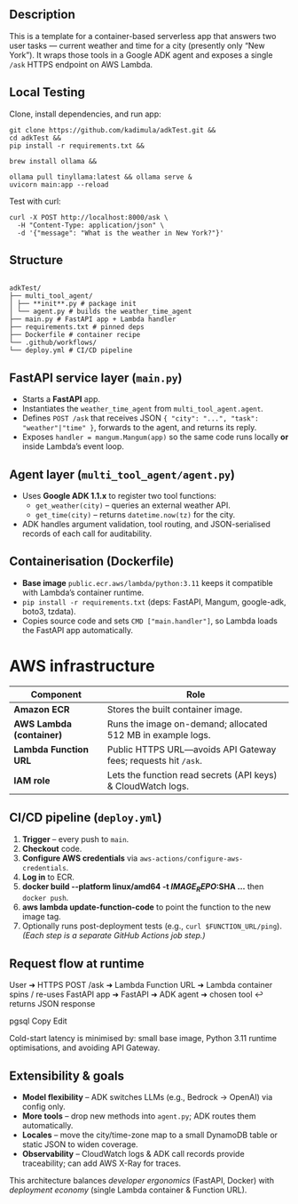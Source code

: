## Description

This is a template for a container-based serverless app that answers two user tasks — current weather and time for a city (presently only “New York”). It wraps those tools in a Google ADK agent and exposes a single `/ask` HTTPS endpoint on AWS Lambda.

## Local Testing

Clone, install dependencies, and run app:

```
git clone https://github.com/kadimula/adkTest.git &&
cd adkTest &&
pip install -r requirements.txt &&

brew install ollama &&

ollama pull tinyllama:latest && ollama serve &
uvicorn main:app --reload
```

Test with curl:

```
curl -X POST http://localhost:8000/ask \
  -H "Content-Type: application/json" \
  -d '{"message": "What is the weather in New York?"}'

```

## Structure

```

adkTest/
├── multi_tool_agent/
│ ├── **init**.py # package init
│ └── agent.py # builds the weather_time_agent
├── main.py # FastAPI app + Lambda handler
├── requirements.txt # pinned deps
├── Dockerfile # container recipe
└── .github/workflows/
└── deploy.yml # CI/CD pipeline
```

## FastAPI service layer (`main.py`)

- Starts a **FastAPI** app.
- Instantiates the `weather_time_agent` from `multi_tool_agent.agent`.
- Defines `POST /ask` that receives JSON `{ "city": "...", "task": "weather"|"time" }`, forwards to the agent, and returns its reply.
- Exposes `handler = mangum.Mangum(app)` so the same code runs locally **or** inside Lambda’s event loop.

## Agent layer (`multi_tool_agent/agent.py`)

- Uses **Google ADK 1.1.x** to register two tool functions:
  - `get_weather(city)` – queries an external weather API.
  - `get_time(city)` – returns `datetime.now(tz)` for the city.
- ADK handles argument validation, tool routing, and JSON-serialised records of each call for auditability.

## Containerisation (Dockerfile)

- **Base image** `public.ecr.aws/lambda/python:3.11` keeps it compatible with Lambda’s container runtime.
- `pip install -r requirements.txt` (deps: FastAPI, Mangum, google-adk, boto3, tzdata).
- Copies source code and sets `CMD ["main.handler"]`, so Lambda loads the FastAPI app automatically.

# AWS infrastructure

| Component                  | Role                                                           |
| -------------------------- | -------------------------------------------------------------- |
| **Amazon ECR**             | Stores the built container image.                              |
| **AWS Lambda (container)** | Runs the image on-demand; allocated 512 MB in example logs.    |
| **Lambda Function URL**    | Public HTTPS URL—avoids API Gateway fees; requests hit `/ask`. |
| **IAM role**               | Lets the function read secrets (API keys) & CloudWatch logs.   |

## CI/CD pipeline (`deploy.yml`)

1. **Trigger** – every push to `main`.
2. **Checkout** code.
3. **Configure AWS credentials** via `aws-actions/configure-aws-credentials`.
4. **Log in** to ECR.
5. **docker build --platform linux/amd64 -t $IMAGE_REPO:$SHA …** then `docker push`.
6. **aws lambda update-function-code** to point the function to the new image tag.
7. Optionally runs post-deployment tests (e.g., `curl $FUNCTION_URL/ping`).
   _(Each step is a separate GitHub Actions job step.)_

## Request flow at runtime

User ➜ HTTPS POST /ask ➜ Lambda Function URL
➜ Lambda container spins / re-uses FastAPI app
➜ FastAPI ➜ ADK agent ➜ chosen tool
↩ returns JSON response

pgsql
Copy
Edit

Cold-start latency is minimised by: small base image, Python 3.11 runtime optimisations, and avoiding API Gateway.

## Extensibility & goals

- **Model flexibility** – ADK switches LLMs (e.g., Bedrock → OpenAI) via config only.
- **More tools** – drop new methods into `agent.py`; ADK routes them automatically.
- **Locales** – move the city/time-zone map to a small DynamoDB table or static JSON to widen coverage.
- **Observability** – CloudWatch logs & ADK call records provide traceability; can add AWS X-Ray for traces.

This architecture balances _developer ergonomics_ (FastAPI, Docker) with _deployment economy_ (single Lambda container & Function URL).
